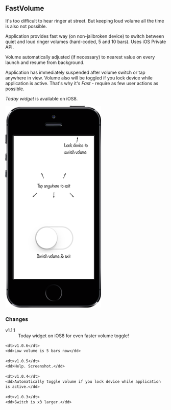 ## FastVolume

It's too difficult to hear ringer at street. But keeping loud volume all the time is also not possible.

Application provides fast way (on non-jailbroken device) to switch between quiet and loud ringer volumes (hard-coded, 5 and 10 bars). Uses iOS Private API.

Volume automatically adjusted (if necessary) to nearest value on every launch and resume from background.

Application has immediately suspended after volume switch or tap anywhere in view. Volume also will be toggled if you lock device while application is active. That's why it's *Fast* - require as few user actions as possible.

*Today widget* is available on iOS8.

![screenshot](screenshot.png)

### Changes

<dl>
    <dt>v1.1.1</dt>
    <dd>Today widget on iOS8 for even faster volume toggle!</dd>

    <dt>v1.0.6</dt>
    <dd>Low volume is 5 bars now</dd>

    <dt>v1.0.5</dt>
    <dd>Help. Screenshot.</dd>

    <dt>v1.0.4</dt>
    <dd>Automatically toggle volume if you lock device while application is active.</dd>

    <dt>v1.0.3</dt>
    <dd>Switch is x3 larger.</dd>
</dl>
